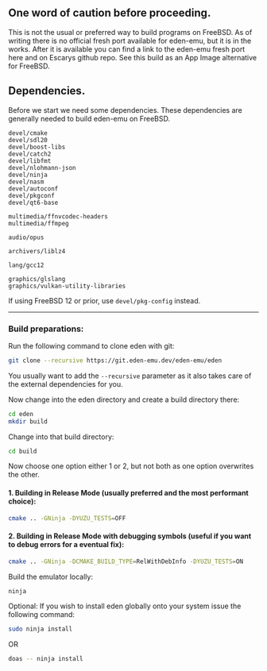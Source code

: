 ## One word of caution before proceeding.
This is not the usual or preferred way to build programs on FreeBSD.
As of writing there is no official fresh port available for eden-emu, but it is in the works.
After it is available you can find a link to the eden-emu fresh port here and on Escarys github repo.
See this build as an App Image alternative for FreeBSD.

## Dependencies.
Before we start we need some dependencies.
These dependencies are generally needed to build eden-emu on FreeBSD.

```
devel/cmake
devel/sdl20
devel/boost-libs
devel/catch2
devel/libfmt
devel/nlohmann-json
devel/ninja
devel/nasm
devel/autoconf
devel/pkgconf
devel/qt6-base

multimedia/ffnvcodec-headers
multimedia/ffmpeg

audio/opus

archivers/liblz4

lang/gcc12

graphics/glslang
graphics/vulkan-utility-libraries
```

If using FreeBSD 12 or prior, use `devel/pkg-config` instead.

---

### Build preparations:
Run the following command to clone eden with git:
```sh
git clone --recursive https://git.eden-emu.dev/eden-emu/eden
```
You usually want to add the `--recursive` parameter as it also takes care of the external dependencies for you.

Now change into the eden directory and create a build directory there:
```sh
cd eden
mkdir build
```

Change into that build directory:
```sh
cd build
```

Now choose one option either 1 or 2, but not both as one option overwrites the other.

#### 1. Building in Release Mode (usually preferred and the most performant choice):
```sh
cmake .. -GNinja -DYUZU_TESTS=OFF
```

#### 2. Building in Release Mode with debugging symbols (useful if you want to debug errors for a eventual fix):
```sh
cmake .. -GNinja -DCMAKE_BUILD_TYPE=RelWithDebInfo -DYUZU_TESTS=ON
```

Build the emulator locally:
```sh
ninja
```

Optional: If you wish to install eden globally onto your system issue the following command:
```sh
sudo ninja install
```
OR
```sh
doas -- ninja install
```
